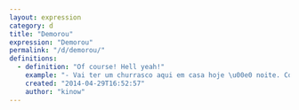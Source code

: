 ```yaml
---
layout: expression
category: d
title: "Demorou"
expression: "Demorou"
permalink: "/d/demorou/"
definitions:
  - definition: "Of course! Hell yeah!"
    example: "- Vai ter um churrasco aqui em casa hoje \u00e0 noite. Cola a\u00ed!\r\n- Demorou!\r\n\r\n- I\u2019m having a barbecue at home tonight. Come on over!\r\n- Hell yeah!"
    created: "2014-04-29T16:52:57"
    author: "kinow"
---
```


